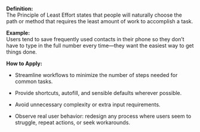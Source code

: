 **Definition:**  
The Principle of Least Effort states that people will naturally choose the path or method that requires the least amount of work to accomplish a task.

**Example:**  
Users tend to save frequently used contacts in their phone so they don’t have to type in the full number every time—they want the easiest way to get things done.

**How to Apply:**

- Streamline workflows to minimize the number of steps needed for common tasks.
    
- Provide shortcuts, autofill, and sensible defaults wherever possible.
    
- Avoid unnecessary complexity or extra input requirements.
    
- Observe real user behavior: redesign any process where users seem to struggle, repeat actions, or seek workarounds.